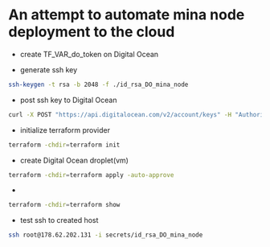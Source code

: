 # An attempt to automate mina node deployment to the cloud
* create TF_VAR_do_token on Digital Ocean

* generate ssh key
```bash
ssh-keygen -t rsa -b 2048 -f ./id_rsa_DO_mina_node
```

* post ssh key to Digital Ocean
```bash
curl -X POST "https://api.digitalocean.com/v2/account/keys" -H "Authorization: Bearer $TF_VAR_do_token" -d '{"name":"mina-do-ssh-pub", "public_key":"ssh-rsa ..."}'
```

* initialize terraform provider
```bash
terraform -chdir=terraform init
```

* create Digital Ocean droplet(vm)
```bash
terraform -chdir=terraform apply -auto-approve
```

* 
```bash
terraform -chdir=terraform show
```

* test ssh to created host
```bash
ssh root@178.62.202.131 -i secrets/id_rsa_DO_mina_node
```
